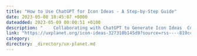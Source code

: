 ```yaml
---
title: "How to Use ChatGPT for Icon Ideas - A Step-by-Step Guide"
date: 2023-05-08 18:45:07 +0000
dateadded: 2023-05-09 00:00:51 +0100
description: "    Collaborating with ChatGPT to Generate Icon Ideas  Continue reading on UX Planet »  "
link: "https://uxplanet.org/icon-ideas-327310b145d9?source=rss----819cc2aaeee0---4"
category:
directory: _directory/ux-planet.md
---
```

